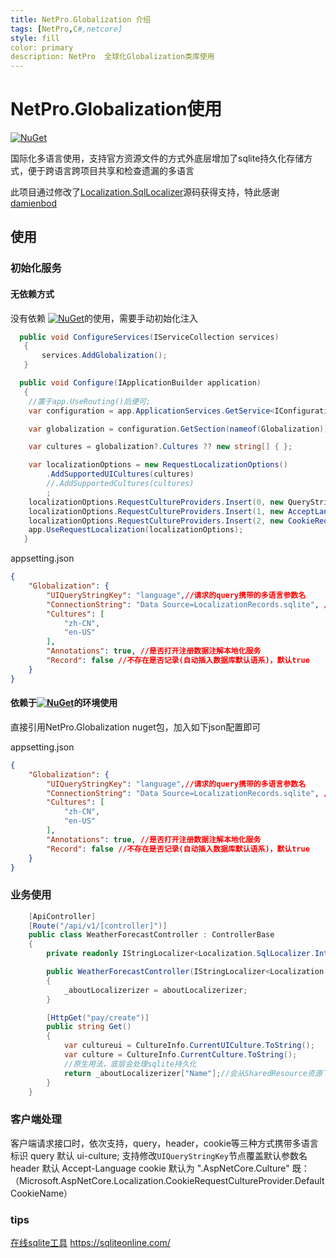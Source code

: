 ```yaml
---
title: NetPro.Globalization 介绍
tags: [NetPro,C#,netcore]
style: fill
color: primary
description: NetPro  全球化Globalization类库使用
---
```


# NetPro.Globalization使用
 [![NuGet](https://img.shields.io/nuget/v/NetPro.Globalization.svg)](https://nuget.org/packages/NetPro.Globalization)

国际化多语言使用，支持官方资源文件的方式外底层增加了sqlite持久化存储方式，便于跨语言跨项目共享和检查遗漏的多语言

此项目通过修改了[Localization.SqlLocalizer](https://github.com/damienbod/AspNetCoreLocalization)源码获得支持，特此感谢[damienbod](https://github.com/damienbod/AspNetCoreLocalization)

## 使用

### 初始化服务

#### 无依赖方式

没有依赖 [![NuGet](https://img.shields.io/nuget/v/NetPro.Core.svg)](https://nuget.org/packages/NetPro.Core)的使用，需要手动初始化注入
```csharp
  public void ConfigureServices(IServiceCollection services)
   {
       services.AddGlobalization();
   }

  public void Configure(IApplicationBuilder application)
   {
    //置于app.UseRouting()后便可;
    var configuration = app.ApplicationServices.GetService<IConfiguration>();

    var globalization = configuration.GetSection(nameof(Globalization)).Get<Globalization>();

    var cultures = globalization?.Cultures ?? new string[] { };

    var localizationOptions = new RequestLocalizationOptions()
        .AddSupportedUICultures(cultures)
        //.AddSupportedCultures(cultures)
        ;
    localizationOptions.RequestCultureProviders.Insert(0, new QueryStringRequestCultureProvider { UIQueryStringKey = globalization.UIQueryStringKey });
    localizationOptions.RequestCultureProviders.Insert(1, new AcceptLanguageHeaderRequestCultureProvider());
    localizationOptions.RequestCultureProviders.Insert(2, new CookieRequestCultureProvider());
    app.UseRequestLocalization(localizationOptions);
   }
```

appsetting.json

```json
{
	"Globalization": {
		"UIQueryStringKey": "language",//请求的query携带的多语言参数名
		"ConnectionString": "Data Source=LocalizationRecords.sqlite", //sqlite地址
		"Cultures": [
			"zh-CN",
			"en-US"
		],
		"Annotations": true, //是否打开注册数据注解本地化服务
		"Record": false //不存在是否记录(自动插入数据库默认语系)，默认true
	}
}

```

#### 依赖于[![NuGet](https://img.shields.io/nuget/v/NetPro.Core.svg)](https://nuget.org/packages/NetPro.Core)的环境使用

直接引用NetPro.Globalization nuget包，加入如下json配置即可

appsetting.json

```json
{
	"Globalization": {
		"UIQueryStringKey": "language",//请求的query携带的多语言参数名
		"ConnectionString": "Data Source=LocalizationRecords.sqlite", //sqlite地址
		"Cultures": [
			"zh-CN",
			"en-US"
		],
		"Annotations": true, //是否打开注册数据注解本地化服务
		"Record": false //不存在是否记录(自动插入数据库默认语系)，默认true
	}
}
```

### 业务使用

```csharp
    [ApiController]
    [Route("/api/v1/[controller]")]
    public class WeatherForecastController : ControllerBase
    {
        private readonly IStringLocalizer<Localization.SqlLocalizer.IntegrationTests.SharedResource> _aboutLocalizerizer;//共享多语言资源

        public WeatherForecastController(IStringLocalizer<Localization.SqlLocalizer.IntegrationTests.SharedResource> aboutLocalizerizer)
        {
            _aboutLocalizerizer = aboutLocalizerizer;
        }

        [HttpGet("pay/create")]
        public string Get()
        {
            var cultureui = CultureInfo.CurrentUICulture.ToString();
            var culture = CultureInfo.CurrentCulture.ToString();
            //原生用法，底层会处理sqlite持久化
            return _aboutLocalizerizer["Name"];//会从SharedResource资源下查询Name对应的多语言，查询不到进入指定sqlite中查询，继续查询不到插入Name.当前语言代码
        }
    }
```

### 客户端处理

客户端请求接口时，依次支持，query，header，cookie等三种方式携带多语言标识
query 默认 ui-culture; 支持修改`UIQueryStringKey`节点覆盖默认参数名
header 默认 Accept-Language
cookie 默认为 ".AspNetCore.Culture" 既：（Microsoft.AspNetCore.Localization.CookieRequestCultureProvider.DefaultCookieName）


### tips

[在线sqlite工具](https://sqliteonline.com/) https://sqliteonline.com/